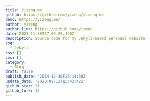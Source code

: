 ```yaml
---
title: Yizeng.me
github: https://github.com/yizeng/yizeng.me
demo: https://yizeng.me/
author: yizeng
author_link: https://github.com/yizeng
date: 2023-11-30T17:09:25.140Z
description: Source code for my Jekyll-based personal website
ssg:
  - Jekyll
css: []
cms: []
category:
  - Blog
draft: false
publish_date: '2014-12-30T23:14:38Z'
update_date: '2023-09-12T15:42:42Z'
github_star: 11
github_fork: 13
---
```


